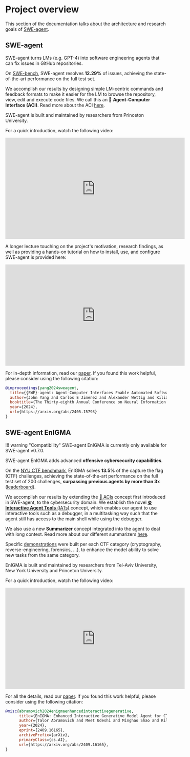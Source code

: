 # Project overview

This section of the documentation talks about the architecture and research goals of [SWE-agent](#swe-agent).

## SWE-agent <a name="swe-agent"></a>

SWE-agent turns LMs (e.g. GPT-4) into software engineering agents that can fix issues in GitHub repositories.

On [SWE-bench](https://github.com/princeton-nlp/SWE-bench), SWE-agent resolves **12.29%** of issues, achieving the state-of-the-art performance on the full test set.

We accomplish our results by designing simple LM-centric commands and feedback formats to make it easier for the LM to browse the repository, view, edit and execute code files. We call this an 🤖 **Agent-Computer Interface (ACI)**.
Read more about the ACI [here](aci.md).

SWE-agent is built and maintained by researchers from Princeton University.

For a quick introduction, watch the following video:

<iframe width="560" height="315" src="https://www.youtube.com/embed/CeMtJ4XObAM?si=W2tyY9EpEe-v12EU" title="YouTube video player" frameborder="0" allow="accelerometer; autoplay; clipboard-write; encrypted-media; gyroscope; picture-in-picture; web-share" referrerpolicy="strict-origin-when-cross-origin" allowfullscreen></iframe>

A longer lecture touching on the project's motivation, research findings, as well as providing a hands-on tutorial on how to install, use, and configure SWE-agent is provided here:

<iframe width="560" height="315" src="https://www.youtube.com/embed/d9gcXpiiDao" title="NeurIPS Hacker Cup AI: SWEAgent" frameborder="0" allow="accelerometer; autoplay; clipboard-write; encrypted-media; gyroscope; picture-in-picture; web-share" referrerpolicy="strict-origin-when-cross-origin" allowfullscreen></iframe>

For in-depth information, read our [paper](https://arxiv.org/abs/2405.15793). If you found this work helpful, please consider using the following citation:

```bibtex
@inproceedings{yang2024sweagent,
  title={{SWE}-agent: Agent-Computer Interfaces Enable Automated Software Engineering},
  author={John Yang and Carlos E Jimenez and Alexander Wettig and Kilian Lieret and Shunyu Yao and Karthik R Narasimhan and Ofir Press},
  booktitle={The Thirty-eighth Annual Conference on Neural Information Processing Systems},
  year={2024},
  url={https://arxiv.org/abs/2405.15793}
}
```

## SWE-agent <span class="enigma">EnIGMA</span> <a name="enigma"></a>

!!! warning "Compatibility"
    SWE-agent <span class="enigma">EnIGMA</span> is currently only available for SWE-agent v0.7.0.

SWE-agent <span class="enigma">EnIGMA</span> adds advanced **offensive cybersecurity capabilities**.

On the [NYU CTF benchmark](https://github.com/NYU-LLM-CTF/LLM_CTF_Database), EnIGMA solves **13.5%** of the capture the flag (CTF) challenges, achieving the state-of-the-art performance on the full test set of 200 challenges, **surpassing previous agents by more than 3x** ([leaderboard](https://enigma-agent.com#results)).

We accomplish our results by extending the [🤖 ACIs](../background/aci.md) concept first introduced in SWE-agent, to the cybersecurity domain. We establish the novel [**:gear: Interactive Agent Tools** (IATs)](iat.md) concept, which enables our agent to use interactive tools such as a debugger, in a multitasking way such that the agent still has access to the main shell while using the debugger.

We also use a new **Summarizer** concept integrated into the agent to deal with long context. Read more about our different summarizers [here](../config/summarizers.md).

Specific [demonstrations](../config/demonstrations.md) were built per each CTF category (cryptography, reverse-engineering, forensics, ...), to enhance the model ability to solve new tasks from the same category.

EnIGMA is built and maintained by researchers from Tel-Aviv University, New York University and Princeton University.

For a quick introduction, watch the following video:

<iframe width="560" height="315" src="https://www.youtube.com/embed/IJxqOsNFiCc?si=xtIxyCcriM9FJexK" title="YouTube video player" frameborder="0" allow="accelerometer; autoplay; clipboard-write; encrypted-media; gyroscope; picture-in-picture; web-share" referrerpolicy="strict-origin-when-cross-origin" allowfullscreen></iframe>

For all the details, read our [paper](https://arxiv.org/abs/2409.16165). If you found this work helpful, please consider using the following citation:

```bibtex
@misc{abramovich2024enigmaenhancedinteractivegenerative,
      title={EnIGMA: Enhanced Interactive Generative Model Agent for CTF Challenges},
      author={Talor Abramovich and Meet Udeshi and Minghao Shao and Kilian Lieret and Haoran Xi and Kimberly Milner and Sofija Jancheska and John Yang and Carlos E. Jimenez and Farshad Khorrami and Prashanth Krishnamurthy and Brendan Dolan-Gavitt and Muhammad Shafique and Karthik Narasimhan and Ramesh Karri and Ofir Press},
      year={2024},
      eprint={2409.16165},
      archivePrefix={arXiv},
      primaryClass={cs.AI},
      url={https://arxiv.org/abs/2409.16165},
}
```

